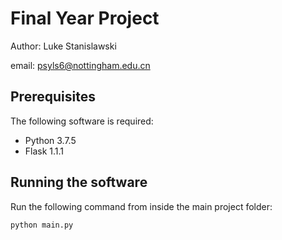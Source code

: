 # Final Year Project

Author: Luke Stanislawski

email: psyls6@nottingham.edu.cn

## Prerequisites

The following software is required:

- Python 3.7.5
- Flask 1.1.1

## Running the software

Run the following command from inside the main project folder:

```
python main.py
```